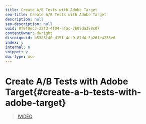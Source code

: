 ```yaml
---
title: Create A/B Tests with Adobe Target
seo-title: Create A/B Tests with Adobe Target
description: null
seo-description: null
uuid: 0f9f0ec3-22f3-4f04-afac-7b09da388c07
contentOwner: dwright
discoiquuid: b5383f40-d15f-4ec9-87d4-5b261e4255e6
index: y
internal: n
snippet: y
doc-type: use
---
```


# Create A/B Tests with Adobe Target{#create-a-b-tests-with-adobe-target}

>[!VIDEO](https://video.tv.adobe.com/v/17391/?quality=12)